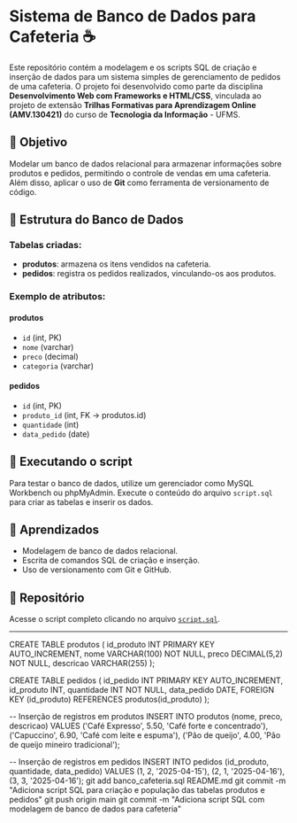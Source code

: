 
# Sistema de Banco de Dados para Cafeteria ☕

Este repositório contém a modelagem e os scripts SQL de criação e inserção de dados para um sistema simples de gerenciamento de pedidos de uma cafeteria. O projeto foi desenvolvido como parte da disciplina **Desenvolvimento Web com Frameworks e HTML/CSS**, vinculada ao projeto de extensão **Trilhas Formativas para Aprendizagem Online (AMV.130421)** do curso de **Tecnologia da Informação** - UFMS.

## 📌 Objetivo

Modelar um banco de dados relacional para armazenar informações sobre produtos e pedidos, permitindo o controle de vendas em uma cafeteria. Além disso, aplicar o uso de **Git** como ferramenta de versionamento de código.

## 📂 Estrutura do Banco de Dados

### Tabelas criadas:

- **produtos**: armazena os itens vendidos na cafeteria.
- **pedidos**: registra os pedidos realizados, vinculando-os aos produtos.

### Exemplo de atributos:

#### produtos
- `id` (int, PK)
- `nome` (varchar)
- `preco` (decimal)
- `categoria` (varchar)

#### pedidos
- `id` (int, PK)
- `produto_id` (int, FK → produtos.id)
- `quantidade` (int)
- `data_pedido` (date)

## 💾 Executando o script

Para testar o banco de dados, utilize um gerenciador como MySQL Workbench ou phpMyAdmin. Execute o conteúdo do arquivo `script.sql` para criar as tabelas e inserir os dados.

## 🧠 Aprendizados

- Modelagem de banco de dados relacional.
- Escrita de comandos SQL de criação e inserção.
- Uso de versionamento com Git e GitHub.

## 🔗 Repositório

Acesse o script completo clicando no arquivo [`script.sql`](./script.sql).

---
CREATE TABLE produtos (
    id_produto INT PRIMARY KEY AUTO_INCREMENT,
    nome VARCHAR(100) NOT NULL,
    preco DECIMAL(5,2) NOT NULL,
    descricao VARCHAR(255)
);

CREATE TABLE pedidos (
    id_pedido INT PRIMARY KEY AUTO_INCREMENT,
    id_produto INT,
    quantidade INT NOT NULL,
    data_pedido DATE,
    FOREIGN KEY (id_produto) REFERENCES produtos(id_produto)
);

-- Inserção de registros em produtos
INSERT INTO produtos (nome, preco, descricao) VALUES 
('Café Expresso', 5.50, 'Café forte e concentrado'),
('Capuccino', 6.90, 'Café com leite e espuma'),
('Pão de queijo', 4.00, 'Pão de queijo mineiro tradicional');

-- Inserção de registros em pedidos
INSERT INTO pedidos (id_produto, quantidade, data_pedido) VALUES 
(1, 2, '2025-04-15'),
(2, 1, '2025-04-16'),
(3, 3, '2025-04-16');
git add banco_cafeteria.sql README.md
git commit -m "Adiciona script SQL para criação e população das tabelas produtos e pedidos"
git push origin main
git commit -m "Adiciona script SQL com modelagem de banco de dados para cafeteria"
